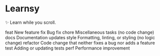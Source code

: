 # Learnsy
✨ Learn while you scroll.

feat	New feature
fix	    Bug fix
chore	Miscellaneous tasks (no code change)
docs	Documentation updates
style	Formatting, linting, or styling (no logic change)
refactor	Code change that neither fixes a bug nor adds a feature
test	Adding or updating tests
perf	Performance improvement
